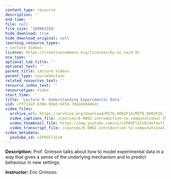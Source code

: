 ```yaml
---
content_type: resource
description: ''
end_time: ''
file: null
file_size: '109861558'
hide_download: true
hide_download_original: null
learning_resource_types:
- Lecture Videos
license: https://creativecommons.org/licenses/by-nc-sa/4.0/
ocw_type: ''
optional_tab_title: ''
optional_text: ''
parent_title: Lecture Videos
parent_type: CourseSection
related_resources_text: ''
resource_index_text: ''
resourcetype: Video
start_time: ''
title: 'Lecture 9: Understanding Experimental Data'
uid: cff712af-630e-9da5-64f4-7de2e684462c
video_files:
  archive_url: https://archive.org/download/MIT6.0002F16/MIT6_0002F16_lec09_300k.mp4
  video_captions_file: /courses/6-0002-introduction-to-computational-thinking-and-data-science-fall-2016/a6e9ee93bbf55d288d19d088237503e7_vIFKGFl1Cn8.vtt
  video_thumbnail_file: https://img.youtube.com/vi/vIFKGFl1Cn8/default.jpg
  video_transcript_file: /courses/6-0002-introduction-to-computational-thinking-and-data-science-fall-2016/fd02a955348a2e08f706b6ce75ea8792_vIFKGFl1Cn8.pdf
video_metadata:
  youtube_id: vIFKGFl1Cn8
---
```


**Description:** Prof. Grimson talks about how to model experimental data in a way that gives a sense of the underlying mechanism and to predict behaviour in new settings.

**Instructor:** Eric Grimson

